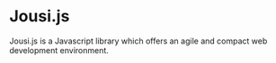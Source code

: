 # Jousi.js
Jousi.js is a Javascript library which offers an agile and compact web development environment.
